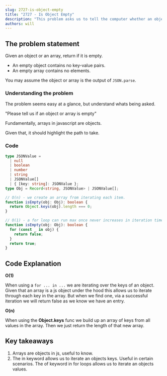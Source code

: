 ```yaml
---
slug: 2727-is-object-empty
title: "2727 - Is Object Empty"
description: "This problem asks us to tell the computer whether an object is empty or not. The caveat is that the object could be a js object or an array."
authors: will
---
```


## The problem statement

Given an object or an array, return if it is empty.

- An empty object contains no key-value pairs.
- An empty array contains no elements.

You may assume the object or array is the output of `JSON.parse`.

### Understanding the problem

The problem seems easy at a glance, but understand whats being asked.

"Please tell us if an object or array is empty"

Fundamentally, arrays in javascript are objects.

Given that, it should highlight the path to take.

### Code

```ts
type JSONValue =
  | null
  | boolean
  | number
  | string
  | JSONValue[]
  | { [key: string]: JSONValue };
type Obj = Record<string, JSONValue> | JSONValue[];

// O(n) - we create an array from iterating each item.
function isEmpty(obj: Obj): boolean {
  return Object.keys(obj).length === 0;
}

// O(1) - a for loop can run max once never increases in iteration time
function isEmpty(obj: Obj): boolean {
  for (const _ in obj) {
    return false;
  }
  return true;
}
```

## Code Explanation

**O(1)**

When using a `for ... in ...` we are iterating over the keys of an object. Given that an array is a js object under the hood this allows us to iterate through each key in the array. But when we find one, via a successful iteration we will return false as we know we have an entry.

**O(n)**

When using the **Object.keys** func we build up an array of keys from all values in the array. Then we just return the length of that new array.

## Key takeaways

1. Arrays are objects in js, useful to know.
2. The in keyword allows us to iterate an objects keys. Useful in certain scenarios. The of keyword in for loops allows us to iterate an objects values.

